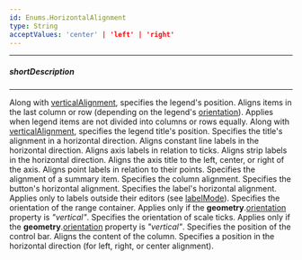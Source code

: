 ```yaml
---
id: Enums.HorizontalAlignment
type: String
acceptValues: 'center' | 'left' | 'right'
---
```

---
##### shortDescription
<!-- Description goes here -->

---
<!-- Description goes here -->
Along with [verticalAlignment](/api-reference/10%20UI%20Components/BaseLegend/verticalAlignment.md '{basewidgetpath}/Configuration/legend/#verticalAlignment'), specifies the legend's position.
Aligns items in the last column or row (depending on the legend's [orientation](/api-reference/10%20UI%20Components/BaseLegend/orientation.md '{basewidgetpath}/Configuration/legend/#orientation')). Applies when legend items are not divided into columns or rows equally.
Along with [verticalAlignment](/api-reference/10%20UI%20Components/BaseLegend/title/verticalAlignment.md '{basewidgetpath}/Configuration/legend/title/#verticalAlignment'), specifies the legend title's position.
Specifies the title's alignment in a horizontal direction.
Aligns constant line labels in the horizontal direction.
Aligns axis labels in relation to ticks.
Aligns strip labels in the horizontal direction.
Aligns the axis title to the left, center, or right of the axis.
Aligns point labels in relation to their points.
Specifies the alignment of a summary item.
Specifies the column alignment.
Specifies the button's horizontal alignment.
Specifies the label's horizontal alignment. Applies only to labels outside their editors (see [labelMode](/api-reference/10%20UI%20Components/dxForm/1%20Configuration/labelMode.md '/Documentation/ApiReference/UI_Components/dxForm/Configuration/#labelMode')).
Specifies the orientation of the range container. Applies only if the **geometry**.[orientation](/api-reference/10%20UI%20Components/dxLinearGauge/1%20Configuration/geometry/orientation.md '/Documentation/ApiReference/UI_Components/dxLinearGauge/Configuration/geometry/#orientation') property is *"vertical"*.
Specifies the orientation of scale ticks. Applies only if the **geometry**.[orientation](/api-reference/10%20UI%20Components/dxLinearGauge/1%20Configuration/geometry/orientation.md '/Documentation/ApiReference/UI_Components/dxLinearGauge/Configuration/geometry/#orientation') property is *"vertical"*.
Specifies the position of the control bar.
Aligns the content of the column.
Specifies a position in the horizontal direction (for left, right, or center alignment).